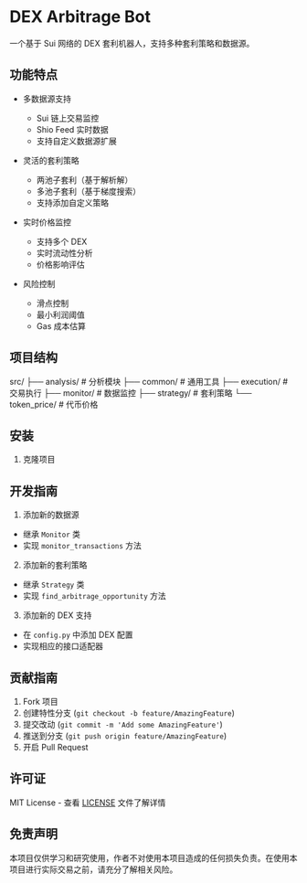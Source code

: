 # DEX Arbitrage Bot

一个基于 Sui 网络的 DEX 套利机器人，支持多种套利策略和数据源。

## 功能特点

- 多数据源支持
  - Sui 链上交易监控
  - Shio Feed 实时数据
  - 支持自定义数据源扩展

- 灵活的套利策略
  - 两池子套利（基于解析解）
  - 多池子套利（基于梯度搜索）
  - 支持添加自定义策略

- 实时价格监控
  - 支持多个 DEX
  - 实时流动性分析
  - 价格影响评估

- 风险控制
  - 滑点控制
  - 最小利润阈值
  - Gas 成本估算

## 项目结构 
src/
├── analysis/ # 分析模块
├── common/ # 通用工具
├── execution/ # 交易执行
├── monitor/ # 数据监控
├── strategy/ # 套利策略
└── token_price/ # 代币价格

## 安装

1. 克隆项目

## 开发指南

1. 添加新的数据源
- 继承 `Monitor` 类
- 实现 `monitor_transactions` 方法

2. 添加新的套利策略
- 继承 `Strategy` 类
- 实现 `find_arbitrage_opportunity` 方法

3. 添加新的 DEX 支持
- 在 `config.py` 中添加 DEX 配置
- 实现相应的接口适配器

## 贡献指南

1. Fork 项目
2. 创建特性分支 (`git checkout -b feature/AmazingFeature`)
3. 提交改动 (`git commit -m 'Add some AmazingFeature'`)
4. 推送到分支 (`git push origin feature/AmazingFeature`)
5. 开启 Pull Request

## 许可证

MIT License - 查看 [LICENSE](LICENSE) 文件了解详情

## 免责声明

本项目仅供学习和研究使用，作者不对使用本项目造成的任何损失负责。在使用本项目进行实际交易之前，请充分了解相关风险。
